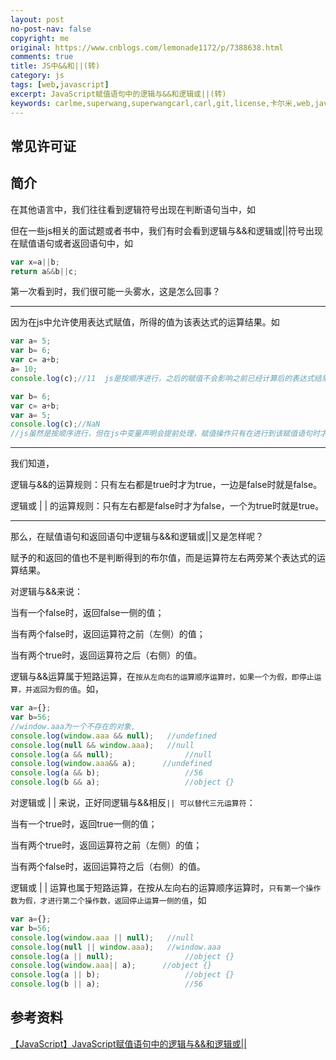 ```yaml
---
layout: post
no-post-nav: false 
copyright: me
original: https://www.cnblogs.com/lemonade1172/p/7388638.html
comments: true
title: JS中&&和||(转)
category: js
tags: [web,javascript]
excerpt: JavaScript赋值语句中的逻辑与&&和逻辑或||(转)
keywords: carlme,superwang,superwangcarl,carl,git,license,卡尔米,web,javascript
---
```


## 常见许可证



## 简介

在其他语言中，我们往往看到逻辑符号出现在判断语句当中，如

但在一些js相关的面试题或者书中，我们有时会看到逻辑与&&和逻辑或||符号出现在赋值语句或者返回语句中，如

```javascript
var x=a||b;
return a&&b||c;
```

第一次看到时，我们很可能一头雾水，这是怎么回事？

***

因为在js中允许使用表达式赋值，所得的值为该表达式的运算结果。如

```javascript
var a= 5;  
var b= 6;  
var c= a+b;  
a= 10;  
console.log(c);//11  js是按顺序进行，之后的赋值不会影响之前已经计算后的表达式结果

```

```javascript
var b= 6; 
var c= a+b; 
var a= 5; 
console.log(c);//NaN 
//js虽然是按顺序进行，但在js中变量声明会提前处理，赋值操作只有在进行到该赋值语句时才会执行，所以执行到var c= a+b;时，a只定义未赋值。返回 not a num 
```

***

我们知道，

逻辑与&&的运算规则：只有左右都是true时才为true，一边是false时就是false。

逻辑或 | | 的运算规则：只有左右都是false时才为false，一个为true时就是true。

***

那么，在赋值语句和返回语句中逻辑与&&和逻辑或||又是怎样呢？

赋予的和返回的值也不是判断得到的布尔值，而是运算符左右两旁某个表达式的运算结果。

对逻辑与&&来说：

当有一个false时，返回false一侧的值；

当有两个false时，返回运算符之前（左侧）的值；

当有两个true时，返回运算符之后（右侧）的值。

逻辑与&&运算属于短路运算，在`按从左向右的运算顺序运算时，如果一个为假，即停止运算，并返回为假的值`。如，

```javascript
var a={};  
var b=56;  
//window.aaa为一个不存在的对象,  
console.log(window.aaa && null);   //undefined  
console.log(null && window.aaa);   //null  
console.log(a && null);                //null  
console.log(window.aaa&& a);      //undefined  
console.log(a && b);                   //56  
console.log(b && a);                   //object {}  
```

对逻辑或 | | 来说，正好同逻辑与&&相反`|| 可以替代三元运算符`：

当有一个true时，返回true一侧的值；

当有两个true时，返回运算符之前（左侧）的值；

当有两个false时，返回运算符之后（右侧）的值。

逻辑或 | | 运算也属于短路运算，在按从左向右的运算顺序运算时，`只有第一个操作数为假，才进行第二个操作数，返回停止运算一侧的值`，如

```javascript
var a={};  
var b=56;  
console.log(window.aaa || null);   //null 
console.log(null || window.aaa);   //window.aaa 
console.log(a || null);                //object {} 
console.log(window.aaa|| a);      //object {}
console.log(a || b);                   //object {}  
console.log(b || a);                   //56 
```

## 参考资料

[【JavaScript】JavaScript赋值语句中的逻辑与&&和逻辑或||](https://www.cnblogs.com/lemonade1172/p/7388638.html)